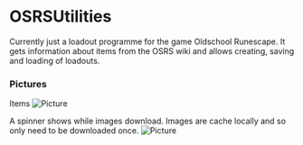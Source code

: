 # OSRSUtilities
Currently just a loadout programme for the game Oldschool Runescape. It gets information about items from the OSRS wiki and allows creating, saving and loading of loadouts. 

### Pictures
Items
![Picture](https://i.imgur.com/HEMbzYF.png)

A spinner shows while images download. Images are cache locally and so only need to be downloaded once.
![Picture](https://i.imgur.com/U3UCvOu.gif)
